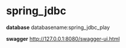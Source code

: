 # spring_jdbc


**database**
databasename:spring_jdbc_play

**swagger**
http://127.0.0.1:8080/swagger-ui.html